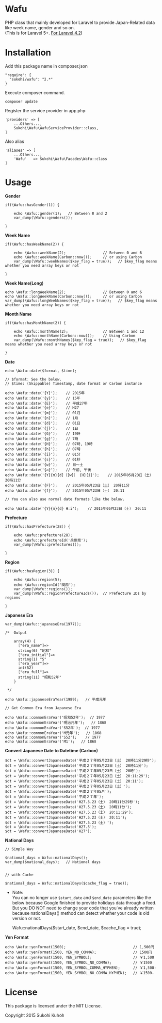 Wafu
===================
PHP class that mainly developed for Laravel to provide Japan-Related data like week name, gender and so on.  
(This is for Laravel 5+. [For Laravel 4.2](https://github.com/SUKOHI/Wafu/tree/1.0))

Installation
====

Add this package name in composer.json

    "require": {
      "sukohi/wafu": "2.*"
    }

Execute composer command.

    composer update

Register the service provider in app.php

    'providers' => [
        ...Others...,  
        Sukohi\Wafu\WafuServiceProvider::class,
    ]

Also alias

    'aliases' => [
        ...Others...,  
        'Wafu'   => Sukohi\Wafu\Facades\Wafu::class
    ]

Usage
====

**Gender**

    if(\Wafu::hasGender(1)) {

        echo \Wafu::gender(1);   // Between 0 and 2
        var_dump(\Wafu::genders());

    }


**Week Name**

    if(\Wafu::hasWeekName(2)) {

        echo \Wafu::weekName(2);                 // Between 0 and 6
        echo \Wafu::weekName(Carbon::now());     // or using Carbon
        var_dump(\Wafu::weekNames($key_flag = true));   // $key_flag means whether you need array keys or not

    }

**Week Name(Long)**

    echo \Wafu::longWeekName(2);                 // Between 0 and 6
    echo \Wafu::longWeekName(Carbon::now());     // or using Carbon
    var_dump(\Wafu::longWeekNames($key_flag = true));   // $key_flag means whether you need array keys or not


**Month Name**

    if(\Wafu::hasMonthName(2)) {

        echo \Wafu::monthName(2);                // Between 1 and 12
        echo \Wafu::monthName(Carbon::now());    // Using Carbon
        var_dump(\Wafu::monthNames($key_flag = true));   // $key_flag means whether you need array keys or not

    }


**Date**

    echo \Wafu::date($format, $time);
    
    // $format: See the below.
    // $time: (Skippable) Timestamp, date format or Carbon instance

    echo \Wafu::date('{Y}');    // 2015年
    echo \Wafu::date('{y}');    // 15年
    echo \Wafu::date('{E}');    // 平成27年
    echo \Wafu::date('{e}');    // H27
    echo \Wafu::date('{m}');    // 01月
    echo \Wafu::date('{n}');    // 1月
    echo \Wafu::date('{d}');    // 01日
    echo \Wafu::date('{j}');    // 1日
    echo \Wafu::date('{G}');    // 19時
    echo \Wafu::date('{g}');    // 7時
    echo \Wafu::date('{H}');    // 07時, 19時
    echo \Wafu::date('{h}');    // 07時
    echo \Wafu::date('{i}');    // 01分
    echo \Wafu::date('{s}');    // 01秒
    echo \Wafu::date('{w}');    // 日〜土
    echo \Wafu::date('{a}');    // 午前, 午後
    echo \Wafu::date('{Y}{m}{d}（{w}） {H}{i}');    // 2015年05月23日（土） 20時11分
    echo \Wafu::date('{F}');    // 2015年05月23日（土） 20時11分
    echo \Wafu::date('{f}');    // 2015年05月23日（土） 20:11

    // You can also use normal date formats like the below.
    
    echo \Wafu::date('{Y}{m}{d} H:i');    // 2015年05月23日（土） 20:11

**Prefecture**

    if(\Wafu::hasPrefecture(28)) {

        echo \Wafu::prefecture(28);
        echo \Wafu::prefectureId('兵庫県');
        var_dump(\Wafu::prefectures());

    }


**Region**

    if(\Wafu::hasRegion(3)) {

        echo \Wafu::region(5);
        echo \Wafu::regionId('関西');
        var_dump(\Wafu::regions());
        var_dump(\Wafu::regionPrefectureIds());  // Prefecture IDs by regions

    }

**Japanese Era**

    var_dump(\Wafu::japaneseEra(1977));

    /*  Output

        array(4) {
          ["era_name"]=>
          string(6) "昭和"
          ["era_initial"]=>
          string(1) "S"
          ["era_year"]=>
          int(52)
          ["era_full"]=>
          string(11) "昭和52年"
        }

     */

    echo \Wafu::japaneseEraYear(1989);   // 平成元年

    // Get Common Era from Japanese Era

    echo \Wafu::commonEraYear('昭和52年');  // 1977
    echo \Wafu::commonEraYear('明治元年');   // 1868
    echo \Wafu::commonEraYear('S52年');  // 1977
    echo \Wafu::commonEraYear('M元年');   // 1868
    echo \Wafu::commonEraYear('S52');    // 1977
    echo \Wafu::commonEraYear('M1');   // 1868
        

**Convert Japanese Date to Datetime (Carbon)**
        
    $dt = \Wafu::convertJapaneseDate('平成２７年05月23日（土） 20時11分29秒');
    $dt = \Wafu::convertJapaneseDate('平成２７年05月23日（土） 20時11分');
    $dt = \Wafu::convertJapaneseDate('平成２７年05月23日（土） 20時');
    $dt = \Wafu::convertJapaneseDate('平成２７年05月23日（土） 20:11:29');
    $dt = \Wafu::convertJapaneseDate('平成２７年05月23日（土） 20:11');
    $dt = \Wafu::convertJapaneseDate('平成２７年05月23日（土）');
    $dt = \Wafu::convertJapaneseDate('平成２７年05月');
    $dt = \Wafu::convertJapaneseDate('平成２７年');
    $dt = \Wafu::convertJapaneseDate('H27.5.23（土） 20時11分29秒');
    $dt = \Wafu::convertJapaneseDate('H27.5.23（土） 20時11分');
    $dt = \Wafu::convertJapaneseDate('H27.5.23（土） 20:11:29');
    $dt = \Wafu::convertJapaneseDate('H27.5.23（土） 20:11');
    $dt = \Wafu::convertJapaneseDate('H27.5.23（土）');
    $dt = \Wafu::convertJapaneseDate('H27.5');
    $dt = \Wafu::convertJapaneseDate('H27');
    
    
**National Days**

    // Simple Way

    $national_days = Wafu::nationalDays();
    var_dump($national_days);   // National days
    
    
    // with Cache
    
    $national_days = Wafu::nationalDays($cache_flag = true));
    
* Note:  
    You can no longer use `$start_date` and `$end_date` parameters like the below because Google finished to provide holidays data through a feed.  
    But you DO NOT need to change your code that you've already written because nationalDays() method can detect whether your code is old version or not.

    Wafu::nationalDays($start_date, $end_date, $cache_flag = true);


**Yen Format**

    echo \Wafu::yenFormat(1500);                               // 1,500円
    echo \Wafu::yenFormat(1500, YEN_NO_COMMA);                 // 1500円
    echo \Wafu::yenFormat(1500, YEN_SYMBOL);                   // ￥1,500
    echo \Wafu::yenFormat(1500, YEN_SYMBOL_NO_COMMA);          // ￥1500
    echo \Wafu::yenFormat(1500, YEN_SYMBOL_COMMA_HYPHEN);      // ￥1,500-
    echo \Wafu::yenFormat(1500, YEN_SYMBOL_NO_COMMA_HYPHEN);   // ￥1500-


License
====

This package is licensed under the MIT License.

Copyright 2015 Sukohi Kuhoh
